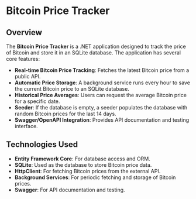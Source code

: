 # Bitcoin Price Tracker

## Overview

The **Bitcoin Price Tracker** is a .NET application designed to track the price of Bitcoin and store it in an SQLite database. The application has several core features:

- **Real-time Bitcoin Price Tracking**: Fetches the latest Bitcoin price from a public API.
- **Automatic Price Storage**: A background service runs every hour to save the current Bitcoin price to an SQLite database.
- **Historical Price Averages**: Users can request the average Bitcoin price for a specific date.
- **Seeder**: If the database is empty, a seeder populates the database with random Bitcoin prices for the last 14 days.
- **Swagger/OpenAPI Integration**: Provides API documentation and testing interface.

## Technologies Used

- **Entity Framework Core**: For database access and ORM.
- **SQLite**: Used as the database to store Bitcoin price data.
- **HttpClient**: For fetching Bitcoin prices from the external API.
- **Background Services**: For periodic fetching and storage of Bitcoin prices.
- **Swagger**: For API documentation and testing.
